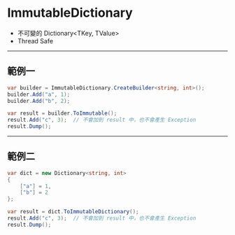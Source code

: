 # ImmutableDictionary

- 不可變的 Dictionary<TKey, TValue>
- Thread Safe

---

## 範例一

```csharp
var builder = ImmutableDictionary.CreateBuilder<string, int>();
builder.Add("a", 1);
builder.Add("b", 2);

var result = builder.ToImmutable();
result.Add("c", 3);  // 不會加到 result 中，也不會產生 Exception
result.Dump();
```

---

## 範例二

```csharp
var dict = new Dictionary<string, int>
{
    ["a"] = 1,
    ["b"] = 2
};

var result = dict.ToImmutableDictionary();
result.Add("c", 3);  // 不會加到 result 中，也不會產生 Exception
result.Dump();
```
